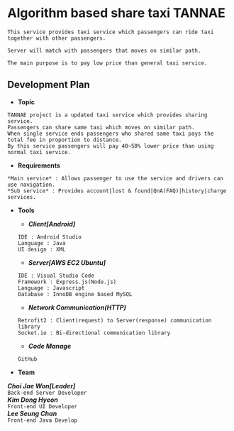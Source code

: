 # Algorithm based share taxi TANNAE
```
This service provides taxi service which passengers can ride taxi together with other passengers.

Server will match with passengers that moves on similar path.

The main purpose is to pay low price than general taxi service.
```

## Development Plan
* **Topic**   
```
TANNAE project is a updated taxi service which provides sharing service.  
Passengers can share same taxi which moves on similar path.   
When single service ends passengers who shared same taxi pays the total fee in proportion to distance.  
By this service passengers will pay 40~50% lower price than using normal taxi service.  
```

* **Requirements**    
```
*Main service* : Allows passenger to use the service and drivers can use navigation.  
*Sub service* : Provides account|lost & found|QnA(FAQ)|history|charge services.   
```

* **Tools**  
  - ***Client[Android]***   
  ```
  IDE : Android Studio    
  Language : Java   
  UI design : XML     
  ```
  - ***Server[AWS EC2 Ubuntu]***  
  ``` 
  IDE : Visual Studio Code    
  Framework : Express.js(Node.js)   
  Language : Javascript
  Database : InnoDB engine based MySQL
  ```
  - ***Network Communication(HTTP)***   
  ```
  Retrofit2 : Client(request) to Server(response) communication library    
  Socket.io : Bi-directional communication library    
  ```
  - ***Code Manage***   
  ```
  GitHub 
  ```
  
* **Team**  

***Choi Jae Won[Leader]***  
```Back-end Server Developer```  
***Kim Dong Hyeon***  
```Front-end UI Developer```  
***Lee Seung Chan***  
```Front-end Java Develop```
